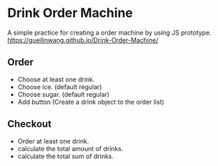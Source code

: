 # Drink Order Machine

A simple practice for creating a order machine by using JS prototype.
https://gueilinwang.github.io/Drink-Order-Machine/

## Order

- Choose at least one drink.
- Choose ice. (default regular)
- Choose sugar. (default regular)
- Add button (Create a drink object to the order list)

## Checkout

- Order at least one drink.
- calculate the total amount of drinks.
- calculate the total sum of drinks.
